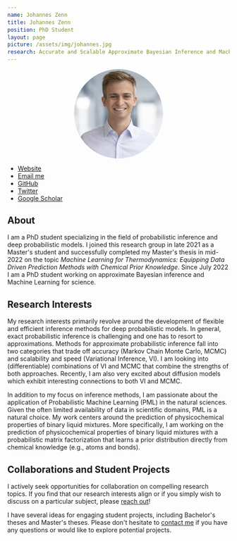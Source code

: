 ```yaml
---
name: Johannes Zenn
title: Johannes Zenn
position: PhD Student
layout: page
picture: /assets/img/johannes.jpg
research: Accurate and Scalable Approximate Bayesian Inference and Machine Learning in Science
---
```



<!-- Header -->
<style>
.profileheaderpic {
    border-radius: 50%;
	display: block;
  	margin-left: auto;
  	margin-right: auto;
  	width: 40%;
}
</style>
<span>
	<img src="/assets/img/johannes.jpg" alt="Johannes Zenn" class="profileheaderpic">
</span>

<ul class="list-inline text-center footer-links">
	<li class="list-inline-item">
	    <a href="https://jzenn.github.io" title="Website">
	      <span class="fa-stack fa-lg" aria-hidden="true">
	        <i class="fas fa-circle fa-stack-2x"></i>
	        <i class="fas fa-globe fa-stack-1x fa-inverse"></i>
	      </span>
	      <span class="sr-only">Website</span>
	    </a>
	</li>
	<li class="list-inline-item">
	    <a href="mailto:johannes.zenn@uni-tuebingen.de" title="Email me">
	      <span class="fa-stack fa-lg" aria-hidden="true">
	        <i class="fas fa-circle fa-stack-2x"></i>
	        <i class="fas fa-envelope fa-stack-1x fa-inverse"></i>
	      </span>
	      <span class="sr-only">Email me</span>
		</a>
	</li>
	<li class="list-inline-item">
	    <a href="https://github.com/jzenn" title="GitHub">
	      <span class="fa-stack fa-lg" aria-hidden="true">
	        <i class="fas fa-circle fa-stack-2x"></i>
	        <i class="fab fa-github fa-stack-1x fa-inverse"></i>
	      </span>
	      <span class="sr-only">GitHub</span>
	   </a>
	</li>
	<li class="list-inline-item">
	    <a href="https://twitter.com/johanneszenn" title="Twitter">
	      <span class="fa-stack fa-lg" aria-hidden="true">
	        <i class="fas fa-circle fa-stack-2x"></i>
	        <i class="fab fa-twitter fa-stack-1x fa-inverse"></i>
	      </span>
	      <span class="sr-only">Twitter</span>
	   </a>
	</li>
	<li class="list-inline-item">
	    <a href="https://scholar.google.com/citations?user=QYZmWP8AAAAJ&hl=en" title="Google Scholar">
	      <span class="fa-stack fa-lg" aria-hidden="true">
	        <i class="fas fa-circle fa-stack-2x"></i>
	        <i class="fa fa-graduation-cap fa-stack-1x fa-inverse"></i>
	      </span>
	      <span class="sr-only">Google Scholar</span>
	    </a>
	</li>
</ul>
<!-- Header -->


## About

I am a PhD student specializing in the field of probabilistic inference and deep probabilistic models.
I joined this research group in late 2021 as a Master's student and successfully completed my Master's thesis in mid-2022 on the topic *Machine Learning for Thermodynamics: Equipping Data Driven Prediction Methods with Chemical Prior Knowledge*. 
Since July 2022 I am a PhD student working on approximate Bayesian inference and Machine Learning for science.


## Research Interests

My research interests primarily revolve around the development of flexible and efficient inference methods for deep probabilistic models.
In general, exact probabilistic inference is challenging and one has to resort to approximations. 
Methods for approximate probabilistic inference fall into two categories that trade off accuracy (Markov Chain Monte Carlo, MCMC) and scalability and speed (Variational Inference, VI).
I am looking into (differentiable) combinations of VI and MCMC that combine the strengths of both approaches.
Recently, I am also very excited about diffusion models which exhibit interesting connections to both VI and MCMC.

In addition to my focus on inference methods, I am passionate about the application of Probabilistic Machine Learning (PML) in the natural sciences.
Given the often limited availability of data in scientific domains, PML is a natural choice.
My work centers around the prediction of physicochemical properties of binary liquid mixtures. 
More specifically, I am working on the prediction of physicochemical properties of binary liquid mixtures with a probabilistic matrix factorization that learns a prior distribution directly from chemical knowledge (e.g., atoms and bonds).


## Collaborations and Student Projects

I actively seek opportunities for collaboration on compelling research topics. 
If you find that our research interests align or if you simply wish to discuss on a particular subject, please [reach out](mailto:johannes.zenn@uni-tuebingen.de)!

I have several ideas for engaging student projects, including Bachelor's theses and Master's theses. 
Please don't hesitate to [contact me](mailto:johannes.zenn@uni-tuebingen.de) if you have any questions or would like to explore potential projects.
